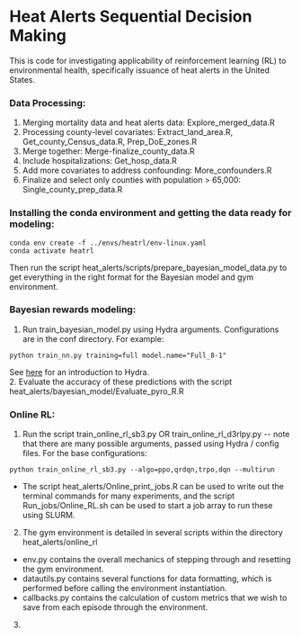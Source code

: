 # Heat Alerts Sequential Decision Making 

This is code for investigating applicability of reinforcement learning (RL) to environmental health, specifically issuance of heat alerts in the United States.

### Data Processing:
1. Merging mortality data and heat alerts data: Explore_merged_data.R
2. Processing county-level covariates: Extract_land_area.R, Get_county_Census_data.R, Prep_DoE_zones.R
3. Merge together: Merge-finalize_county_data.R
4. Include hospitalizations: Get_hosp_data.R
5. Add more covariates to address confounding: More_confounders.R
6. Finalize and select only counties with population > 65,000: Single_county_prep_data.R

### Installing the conda environment and getting the data ready for modeling:
```
conda env create -f ../envs/heatrl/env-linux.yaml
conda activate heatrl
```
Then run the script heat_alerts/scripts/prepare_bayesian_model_data.py to get everything in the right format for the Bayesian model and gym environment.

### Bayesian rewards modeling:
1. Run train_bayesian_model.py using Hydra arguments. Configurations are in the conf directory. For example:
```
python train_nn.py training=full model.name="Full_8-1"
```
See [here](https://hydra.cc/docs/intro/) for an introduction to Hydra. <br>
2. Evaluate the accuracy of these predictions with the script heat_alerts/bayesian_model/Evaluate_pyro_R.R

### Online RL:
1. Run the script train_online_rl_sb3.py OR train_online_rl_d3rlpy.py -- note that there are many possible arguments, passed using Hydra / config files. For the base configurations:
```
python train_online_rl_sb3.py --algo=ppo,qrdqn,trpo,dqn --multirun
```
 * The script heat_alerts/Online_print_jobs.R can be used to write out the terminal commands for many experiments, and the script Run_jobs/Online_RL.sh can be used to start a job array to run these using SLURM.
2. The gym environment is detailed in several scripts within the directory heat_alerts/online_rl
 * env.py contains the overall mechanics of stepping through and resetting the gym environment.
 * datautils.py contains several functions for data formatting, which is performed before calling the environment instantiation.
 * callbacks.py contains the calculation of custom metrics that we wish to save from each episode through the environment.
3. 


